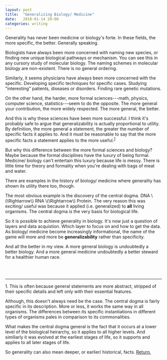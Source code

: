 ```yaml
---
layout: post
title:  "Generalizing Biology/ Medicine"
date:   2018-01-14 20:00 
categories: writing
---
```


Generality has never been medicine or biology's forte. In these fields, the more 
specific, the better. Generally speaking. 

Biologists have always been more concerned with naming new species, or finding new unique 
biological pathways or mechanism. You can see this in any cursory study of molecular biology. 
The naming schemes in molecular biology are non-existent. There is no general ordering.  

Similarly, it seems physicians have always been more concerned with the specific. Developing 
specific techniques for specific cases. Studying "interesting" patients, diseases or disorders.
Finding rare genetic mutations. 

On the other hand, the harder, more formal sciences---math, physics, computer science, statistics---seem 
to do the opposite. The more general your contribution, the more widely respected. The more general, 
the better. 

And this is why these sciences have been more successful. I think it's probably safe to argue that 
generalizability is actually proportional to utility. By definition, the more general a statement, the 
greater the number of specific facts it applies to. And it must be reasonable to say that the more 
specific facts a statement applies to the more useful.<sup id="a1">[1](#f1)</sup>

But why this difference between the more formal sciences and biology? Maybe because the formal disciplines 
have the luxury of being formal. Medicine/ biology can't entertain this luxury because life is messy. There 
is little time for theory and formality when you're dealing with bags of meat and water. 

There are examples in the history of biology/ medicine where generality has shown its utility there too, 
though.  

The most obvious example is the discovery of the central dogma. DNA \\(\Rightarrow\\) RNA \\(\Rightarrow\\) Protein. 
The very reason this was exciting/ useful was because it applied (i.e. generalized) to **all** living organisms. 
The central dogma is the very basis for biological life. 

So it is possible to achieve generality in biology. It's now just a question of layers and data acquistion. 
Which layer to focus on and how to get the data. As biology/ medicine become increasingly informational, 
the name of the game will more and more be **generalizability** rather than specificity.    

And all the better in my view. A more general biology is undoubtedly a better biology. And a more general
medicine undoubtedly a better steward for a healthier human race.    



<br>
<br>

------- 

<a name="f1">1.</a> This is often because general statements are more abstract, stripped of their specific 
details and left only with their essential features. 

Although, this doesn't always need be the case. The central dogma is fairly specific in its description. 
More or less, it works the same way in all organisms. The differences between its specific instantiations
in different types of organisms pales in comparison to its commonalities. 

What makes the central dogma general is the fact that it occurs at a lower level of the biological
heirarchy, so it applies to all higher levels. And similiarly it was evolved at the earliest stages 
of life, so it supports and applies to all later stages of life.

So generality can also mean deeper, or earlier/ historical, facts. [Return.](#a1)


